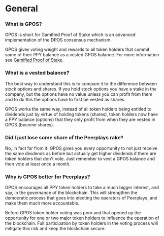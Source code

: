 # General

### What is GPOS?

GPOS is short for Gamified Proof of Stake which is an advanced implementation of the DPOS consensus mechanism.

GPOS gives voting weight and rewards to all token holders that commit some of their PPY balance as a vested GPOS balance. For more information see [Gamified Proof of Stake](../).

### What is a vested balance?

The best way to understand this is to compare it to the difference between stock options and shares. If you hold stock options you have a stake in the company, but the options have no value unless you can profit from them and to do this the options have to first be vested as shares.

GPOS works the same way, instead of all token holders being entitled to dividends just by virtue of holding tokens \(shares\), token holders now have a PPY balance \(options\) that they only profit from when they are vested in GPOS \(become shares\).

### Did I just lose some share of the Peerplays rake?

No, in fact far from it. GPOS gives you every opportunity to not just receive the same dividends as before but actually get higher dividends if there are token holders that don't vote. Just remember to vest a GPOS balance and then vote at least once a month.

### Why is GPOS better for Peerplays?

GPOS encourages all PPY token holders to take a much bigger interest, and say, in the governance of the blockchain. This will strengthen the democratic process that goes into electing the operators of   Peerplays, and make them much more accountable. 

Before GPOS token holder voting was poor and that opened up the opportunity for one or two major token holders to influence the operation of the blockchain. Full participation by token holders in the voting process will mitigate this risk and keep the blockchain secure.

